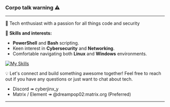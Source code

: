 ### Corpo talk warning ⚠️ 
---

👋 Tech enthusiast with a passion for all things code and security

🔧 **Skills and interests:**
- **PowerShell** and **Bash** scripting.
- Keen interest in **Cybersecurity** and **Networking**.
- Comfortable navigating both **Linux** and **Windows** environments.

[![My Skills](https://skillicons.dev/icons?i=powershell,bash,python,linux,windows)](https://skillicons.dev)


💡 Let's connect and build something awesome together! Feel free to reach out if you have any questions or just want to chat about tech.
  - Discord ↠ cyberjinx_y
  - Matrix / Element ↠ @dreampop02:matrix.org (Preferred)

---
